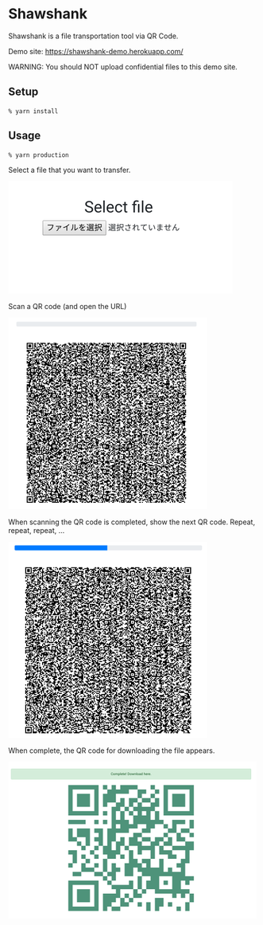Shawshank
======

Shawshank is a file transportation tool via QR Code.

Demo site:
https://shawshank-demo.herokuapp.com/

WARNING: You should NOT upload confidential files to this demo site. 

## Setup

```
% yarn install
```

## Usage

```
% yarn production
```

Select a file that you want to transfer.

![](https://github.com/kawasima/shawshank/blob/master/public/img/screen1.png?raw=true)

Scan a QR code (and open the URL)

![](https://github.com/kawasima/shawshank/blob/master/public/img/screen2.png?raw=true)

When scanning the QR code is completed, show the next QR code.
Repeat, repeat, repeat, ...

![](https://github.com/kawasima/shawshank/blob/master/public/img/screen3.png?raw=true)

When complete, the QR code for downloading the file appears.

![](https://github.com/kawasima/shawshank/blob/master/public/img/screen4.png?raw=true)
